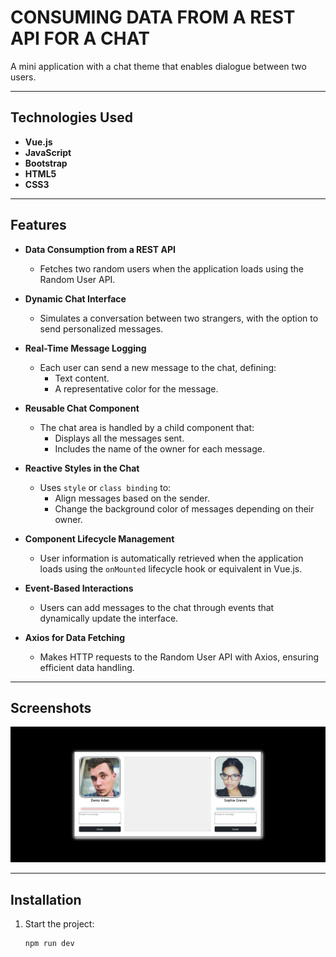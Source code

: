 # **CONSUMING DATA FROM A REST API FOR A CHAT**

A mini application with a chat theme that enables dialogue between two users.

---

## **Technologies Used**
- **Vue.js**
- **JavaScript**
- **Bootstrap**
- **HTML5**
- **CSS3**

---

## **Features**
- **Data Consumption from a REST API**  
  - Fetches two random users when the application loads using the Random User API.

- **Dynamic Chat Interface**  
  - Simulates a conversation between two strangers, with the option to send personalized messages.

- **Real-Time Message Logging**  
  - Each user can send a new message to the chat, defining:
    - Text content.
    - A representative color for the message.

- **Reusable Chat Component**  
  - The chat area is handled by a child component that:
    - Displays all the messages sent.
    - Includes the name of the owner for each message.

- **Reactive Styles in the Chat**  
  - Uses `style` or `class binding` to:
    - Align messages based on the sender.
    - Change the background color of messages depending on their owner.

- **Component Lifecycle Management**  
  - User information is automatically retrieved when the application loads using the `onMounted` lifecycle hook or equivalent in Vue.js.

- **Event-Based Interactions**  
  - Users can add messages to the chat through events that dynamically update the interface.

- **Axios for Data Fetching**  
  - Makes HTTP requests to the Random User API with Axios, ensuring efficient data handling.

---

## **Screenshots**
<p align="center">
  <img src="src/assets/img/capture.png" alt="Application Preview">
</p>

---

## **Installation**
1. Start the project:
   ```bash
   npm run dev



